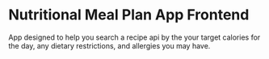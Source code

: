 # Nutritional Meal Plan App Frontend

App designed to help you search a recipe api by the your target calories for the day, any dietary restrictions, and allergies you may have.